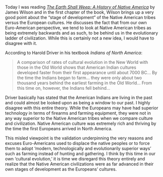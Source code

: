 Today I was reading *[The Earth Shall Weep: A History of Native America](http://astore.amazon.com/historyrhymesalex-20/detail/080213680X)* by James Wilson and in the first chapter of the book, Wilson brings up a very good point about the “stage of development” of the Native American tribes versus the European cultures. He discusses the fact that from our own Euro-American perspective, we tend to look at Native American tribes as being extremely backwards and as such, to be behind us in the evolutionary ladder of civilization. While this is certainly not a new idea, I would have to disagree with it.

According to Harold Driver in his textbook *Indians of North America*:

> A comparison of rates of cultural evolution in the New World with those in the Old World shows that American Indian cultures developed faster from their first appearance until about 7000 BC… By the time the Indians began to farm… they were only about two thousand years behind the earliest farming in the Old World… From this time on, however, the Indians fell behind…

Driver basically has stated that the American Indians are living in the past and could almost be looked upon as being a window to our past. I highly disagree with this entire theory. While the Europeans may have had superior technology in terms of firearms and farming equipment, they were not in any way superior to the Native American tribes when we compare culture and civilization. Native American culture was extremely rich and thriving by the time the first Europeans arrived in North America.

This misled viewpoint is the validation underpinning the very reasons and excuses Euro-Americans used to displace the native peoples or to force them to adopt ‘modern, technologically and evolutionarily superior ways’ such as farming instead of hunting and gathering. I think by this time in our own ‘cultural evolution,’ it is time we disregard this theory entirely and realize that the Native American civilizations were as far advanced in their own stages of development as the Europeans’ cultures.